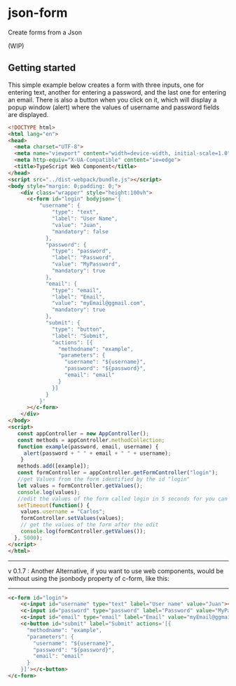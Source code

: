 # json-form
Create forms from a Json 

(WIP)

## Getting started

This simple example below creates a form with three inputs, one for entering text, another for entering a password, and the last one for entering an email.
There is also a button when you click on it, which will display a popup window (alert) where the values of username and password fields are displayed.

```html
<!DOCTYPE html>
<html lang="en">
<head>
  <meta charset="UTF-8">
  <meta name="viewport" content="width=device-width, initial-scale=1.0">
  <meta http-equiv="X-UA-Compatible" content="ie=edge">
  <title>TypeScript Web Component</title>
</head>
<script src="../dist-webpack/bundle.js"></script>
<body style="margin: 0;padding: 0;">
    <div class="wrapper" style="height:100vh">
      <c-form id="login" bodyjson='{
          "username": {
              "type": "text",
              "label": "User Name",
              "value": "Juan",
              "mandatory": false
            },
            "password": {
              "type": "password",
              "label": "Password",
              "value": "MyPassword",
              "mandatory": true
            },
            "email": {
              "type": "email",
              "label": "Email",
              "value": "myEmail@ggmail.com",
              "mandatory": true
            },
            "submit": {
              "type": "button",
              "label": "Submit",
              "actions": [{
                "methodname": "example",
                "parameters": {
                  "username": "${username}",
                  "password": "${password}",
                  "email": "email"
                }
              }]
            }
          }'
      ></c-form>
    </div>
</body>
<script>
   const appController = new AppController();
   const methods = appController.methodCollection;
   function example(password, email, username) {
     alert(password + " " + email + " " + username);
    }
   methods.add([example]);
   const formController = appController.getFormController("login");
   //get Values from the form identified by the id "login"
   let values = formController.getValues();
   console.log(values);
   //edit the values of the form called login in 5 seconds for you can see the changes. The username value will change of "Juan" to "Carlos"
   setTimeout(function() {
    values.username = "Carlos";
    formController.setValues(values);
    // get the values of the form after the edit
    console.log(formController.getValues());
  }, 5000);
</script>
</html>
```
-----------------------

v 0.1.7 : 
Another Alternative, if you want to use web components, would be without using the jsonbody property of c-form, like this: 

-----------------------

```html
<c-form id="login">
    <c-input id="username" type="text" label="User name" value="Juan"></c-input>
    <c-input id="password" type="password" label="Password" value="MyPassword"></c-input>
    <c-input id="email" type="email" label="Email" value="myEmail@ggmail.com" mandatory="true"></c-input>
    <c-button id="submit" label="Submit" actions='[{
      "methodname": "example",
      "parameters": {
        "username": "${username}",
        "password": "${password}",
        "email": "email"
      }
    }]'></c-button>
</c-form>
```